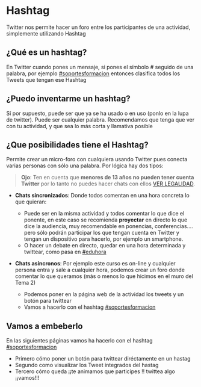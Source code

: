 # Hashtag

Twitter nos permite hacer un foro entre los participantes de una actividad, simplemente utilizando Hashtag

## ¿Qué es un hashtag?

En Twitter cuando pones un mensaje, si pones el símbolo # seguido de una palabra, por ejemplo [#soportesformacion](https://twitter.com/search?q=%23soportesformacion&amp;src=typd) entonces clasifica todos los Tweets que tengan ese Hashtag

## ¿Puedo inventarme un hashtag?

Sí por supuesto, puede ser que ya se ha usado o en uso (ponlo en la lupa de twitter). Puede ser cualquier palabra. Recomendamos que tenga que ver con tu actividad, y que sea lo más corta y llamativa posible

## ¿Que posibilidades tiene el Hashtag?

Permite crear un micro-foro con cualquiera usando Twitter pues conecta varias personas con sólo una palabra. Por lógica hay dos tipos:

>**Ojo**: Ten en cuenta que **menores de 13 años no pueden tener cuenta Twitter** por lo tanto no puedes hacer chats con ellos [VER LEGALIDAD](https://catedu.gitbooks.io/redes-sociales-en-educacion/content/ojo-no-es-legal.html).

- **Chats sincronizados**: Donde todos comentan en una hora concreta lo que quieran:
    - Puede ser en la misma actividad y todos comentar lo que dice el ponente, en este caso se recomienda **proyectar** en directo lo que dice la audiencia, muy recomendable en ponencias, conferencias.... pero sólo podrán participar los que tengan cuenta en Twitter y tengan un dispositivo para hacerlo, por ejemplo un smartphone.
    - O hacer un debate en directo, quedar en una hora determinada y twittear, como pasa en [#eduhora](https://twitter.com/search?q=%23eduhora&amp;src=typd)
    
- **Chats asincronos**: Por ejemplo este curso es on-line y cualquier persona entra y sale a cualquier hora, podemos crear un foro donde comentar lo que queramos (más o menos lo que hicimos en el muro del Tema 2)
    - Podemos poner en la página web de la actividad los tweets y un botón para twittear
    - Vamos a hacerlo con el hashtag [#soportesformacion](https://twitter.com/search?q=%23soportesformacion&amp;src=typd) 

## Vamos a embeberlo

En las siguientes páginas vamos ha hacerlo con el hashtag [#soportesformacion](https://twitter.com/search?q=%23soportesformacion&amp;src=typd) 

- Primero cómo poner un botón para twittear diréctamente en un hastag
- Segundo como visualizar los Tweet integrados del hastag
- Tercero cómo queda ¡¡te animamos que participes !! twittea algo ¡¡vamos!!!


